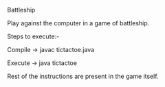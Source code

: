 Battleship

Play against the computer in a game of battleship.

Steps to execute:-

Compile -> javac tictactoe.java

Execute -> java tictactoe

Rest of the instructions are present in the game itself.
